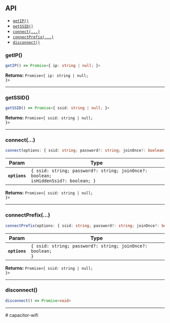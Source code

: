 ## API

<docgen-index>

* [`getIP()`](#getip)
* [`getSSID()`](#getssid)
* [`connect(...)`](#connect)
* [`connectPrefix(...)`](#connectprefix)
* [`disconnect()`](#disconnect)

</docgen-index>

<docgen-api>
<!--Update the source file JSDoc comments and rerun docgen to update the docs below-->

### getIP()

```typescript
getIP() => Promise<{ ip: string | null; }>
```

**Returns:** <code>Promise&lt;{ ip: string | null; }&gt;</code>

--------------------


### getSSID()

```typescript
getSSID() => Promise<{ ssid: string | null; }>
```

**Returns:** <code>Promise&lt;{ ssid: string | null; }&gt;</code>

--------------------


### connect(...)

```typescript
connect(options: { ssid: string; password?: string; joinOnce?: boolean; isHiddenSsid?: boolean; }) => Promise<{ ssid: string | null; }>
```

| Param         | Type                                                                                          |
| ------------- | --------------------------------------------------------------------------------------------- |
| **`options`** | <code>{ ssid: string; password?: string; joinOnce?: boolean; isHiddenSsid?: boolean; }</code> |

**Returns:** <code>Promise&lt;{ ssid: string | null; }&gt;</code>

--------------------


### connectPrefix(...)

```typescript
connectPrefix(options: { ssid: string; password?: string; joinOnce?: boolean; }) => Promise<{ ssid: string | null; }>
```

| Param         | Type                                                                  |
| ------------- | --------------------------------------------------------------------- |
| **`options`** | <code>{ ssid: string; password?: string; joinOnce?: boolean; }</code> |

**Returns:** <code>Promise&lt;{ ssid: string | null; }&gt;</code>

--------------------


### disconnect()

```typescript
disconnect() => Promise<void>
```

--------------------

</docgen-api># capacitor-wifi
